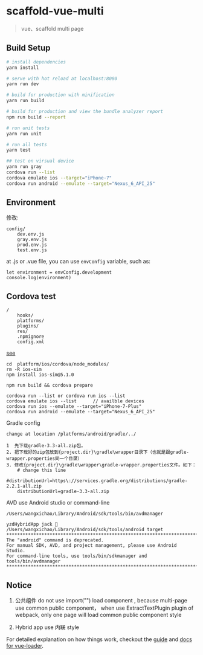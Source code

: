 # scaffold-vue-multi

> vue、scaffold multi page

## Build Setup

``` bash
# install dependencies
yarn install

# serve with hot reload at localhost:8080
yarn run dev

# build for production with minification
yarn run build

# build for production and view the bundle analyzer report
npm run build --report

# run unit tests
yarn run unit

# run all tests
yarn test

## test on virsual device
yarn run gray
cordova run --list
cordova emulate ios --target="iPhone-7"
cordova run android --emulate --target="Nexus_6_API_25"
```

## Environment

修改:

    config/
        dev.env.js
        gray.env.js
        prod.env.js
        test.env.js
        
at .js or .vue file, you can use `envConfig` variable, such as:
    
    let environment = envConfig.development
    console.log(environment)    

## Cordova test 

    /
        hooks/
        platforms/
        plugins/
        res/
        .npmignore
        config.xml
  
[see](https://stackoverflow.com/questions/22310526/cordova-start-specific-ios-emulator-image)  
    
    cd  platform/ios/cordova/node_modules/
    rm -R ios-sim
    npm install ios-sim@5.1.0
    
    npm run build && cordova prepare
    
    cordova run --list or cordova run ios --list
    cordova emulate ios --list      // availble devices
    cordova run ios --emulate --target="iPhone-7-Plus"    
    cordova run android --emulate --target="Nexus_6_API_25"
    
Gradle config
    
    change at location /platforms/android/gradle/../
    
    1  先下载gradle-3.3-all.zip包。 
    2. 把下载好的zip包放到{project.dir}\gradle\wrapper目录下（也就是跟gradle-wrapper.properties同一个目录）
    3. 修改{project.dir}\gradle\wrapper\gradle-wrapper.properties文件。如下：
        # change this line
        #distributionUrl=https\://services.gradle.org/distributions/gradle-2.2.1-all.zip 
        distributionUrl=gradle-3.3-all.zip

AVD
    use Android studio or command-line
    
    /Users/wangxichao/Library/Android/sdk/tools/bin/avdmanager 
     
    yzdHybridApp jack  /Users/wangxichao/Library/Android/sdk/tools/android target
    *************************************************************************
    The "android" command is deprecated.
    For manual SDK, AVD, and project management, please use Android Studio.
    For command-line tools, use tools/bin/sdkmanager and tools/bin/avdmanager
    *************************************************************************


## Notice

1. 公共组件 do not use import("") load component , because multi-page use common public component，
   when use ExtractTextPlugin plugin of webpack, only one page will load common public component style
            
2. Hybrid app use 内联 style

For detailed explanation on how things work, checkout the [guide](http://vuejs-templates.github.io/webpack/) and [docs for vue-loader](http://vuejs.github.io/vue-loader).
